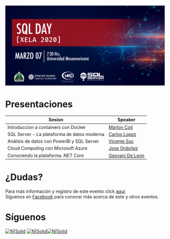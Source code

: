 ![Header](./files/header.jpg)

# Presentaciones

Sesion | Speaker
--- | --- 
Introduccion a containers con Docker | [Marlon Coti](./files/)
SQL Server - La plataforma de datos moderna | [Carlos Lopez](./files/)
Análisis de datos con PowerBI y SQL Server | [Vicente Suc](./files/)
Cloud Computing con Microsoft Azure | [Jose Ordoñez](./files/)
Conociendo la plataforma .NET Core | [Geovani De Leon](./files/)

# ¿Dudas? 
Para más información y registro de este evento click [aqui](https://gtssug-sqlday-xela2020.eventbrite.com).  
Síguenos en [Facebook](https://www.facebook.com/groups/gtssug/) para conocer más acerca de este y otros eventos.

# Síguenos
[![N|Solid](http://dbamastery.com/wp-content/uploads/2018/08/if_twitter_circle_color_107170.png)](https://twitter.com/gtssug) [![N|Solid](http://dbamastery.com/wp-content/uploads/2018/08/if_github_circle_black_107161.png)](https://github.com/GTSSUG)[![N|Solid](http://dbamastery.com/wp-content/uploads/2018/08/if_browser_1055104.png)](https://www.facebook.com/groups/gtssug/)
